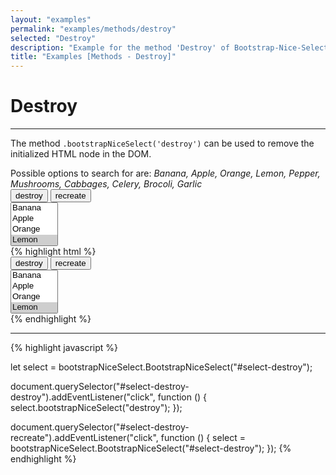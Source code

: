 ```yaml
---
layout: "examples"
permalink: "examples/methods/destroy"
selected: "Destroy"
description: "Example for the method 'Destroy' of Bootstrap-Nice-Select - Gives an overview how to use the methods and how it looks like"
title: "Examples [Methods - Destroy]"
---
```


# **Destroy**

---
The method `.bootstrapNiceSelect('destroy')` can be used to remove the initialized HTML node in the DOM.

<div class="alert alert-light d-flex justify-content-start align-items-center font-size-13" role="alert">
        <i class="fa-solid fa-circle-info pe-2"></i>Possible options to search for are: <i class="ms-2">Banana, Apple, Orange, Lemon, Pepper, Mushrooms, Cabbages, Celery, Brocoli, Garlic</i>
</div>

<div class="container my-4 border rounded p-0">
    <div class="d-flex justify-content-start align-items-center m-4">
        <button type="button" class="btn btn-outline-primary me-2" id="methods-destroy-destroy">destroy</button>
        <button type="button" class="btn btn-outline-primary ms-2" id="methods-destroy-recreate">recreate</button>
    </div>
    <div class="p-5 border-bottom">
        <select multiple="multiple" id="methods-destroy">
            <option value="Banana">Banana</option>
            <option value="Apple">Apple</option>
            <option value="Orange">Orange</option>
            <option value="Lemon" selected="selected">Lemon</option>
            <option value="Pepper">Pepper</option>
            <option value="Mushrooms">Mushrooms</option>
            <option value="Cabbages">Cabbages</option>
            <option value="Celery">Celery</option>
            <option value="Garlic">Garlic</option>
            <option value="Brocoli">Brocoli</option>
        </select>
    </div>
    <div class="bg-highlight rounded">
{% highlight html %}
<div class="container">
    <div class="d-flex justify-content-start align-items-center m-4">
        <button type="button" class="btn btn-outline-primary me-2" id="select-destroy-destroy">destroy</button>
        <button type="button" class="btn btn-outline-primary ms-2" id="select-destroy-recreate">recreate</button>
    </div>
    <select multiple="multiple" id="select-destroy">
        <option value="Banana">Banana</option>
        <option value="Apple">Apple</option>
        <option value="Orange">Orange</option>
        <option value="Lemon" selected="selected">Lemon</option>
        <option value="Pepper">Pepper</option>
        <option value="Mushrooms">Mushrooms</option>
        <option value="Cabbages">Cabbages</option>
        <option value="Celery">Celery</option>
        <option value="Garlic">Garlic</option>
        <option value="Brocoli">Brocoli</option>
    </select>
</div>
{% endhighlight %}
<hr>
{% highlight javascript %}

let select = bootstrapNiceSelect.BootstrapNiceSelect("#select-destroy");

document.querySelector("#select-destroy-destroy").addEventListener("click", function () {
    select.bootstrapNiceSelect("destroy");
});

document.querySelector("#select-destroy-recreate").addEventListener("click", function () {
    select = bootstrapNiceSelect.BootstrapNiceSelect("#select-destroy");
});
{% endhighlight %}
    </div>
</div>